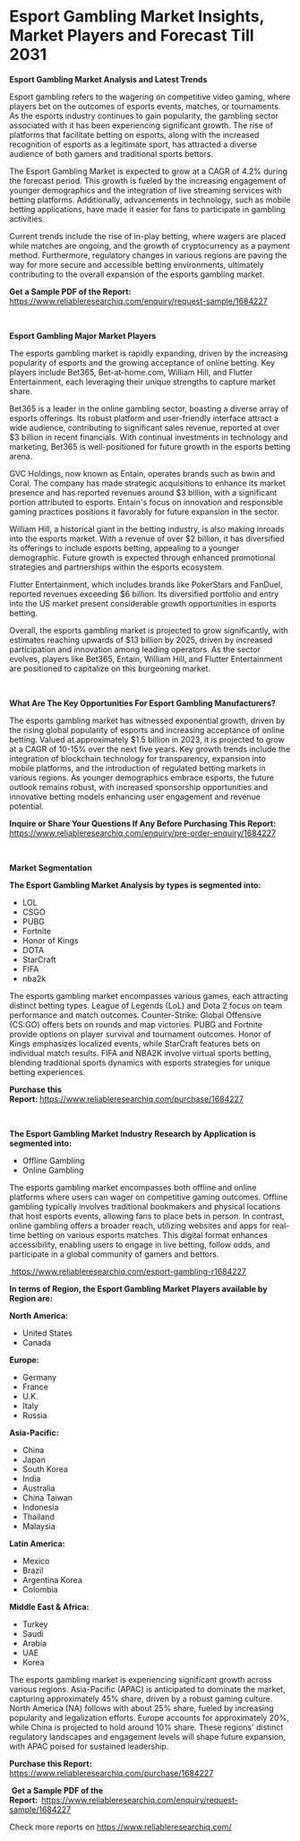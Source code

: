 <p><h1>Esport Gambling Market Insights, Market Players and Forecast Till 2031</h1></p><p><strong>Esport Gambling Market Analysis and Latest Trends</strong></p>
<p><p>Esport gambling refers to the wagering on competitive video gaming, where players bet on the outcomes of esports events, matches, or tournaments. As the esports industry continues to gain popularity, the gambling sector associated with it has been experiencing significant growth. The rise of platforms that facilitate betting on esports, along with the increased recognition of esports as a legitimate sport, has attracted a diverse audience of both gamers and traditional sports bettors.</p><p>The Esport Gambling Market is expected to grow at a CAGR of 4.2% during the forecast period. This growth is fueled by the increasing engagement of younger demographics and the integration of live streaming services with betting platforms. Additionally, advancements in technology, such as mobile betting applications, have made it easier for fans to participate in gambling activities. </p><p>Current trends include the rise of in-play betting, where wagers are placed while matches are ongoing, and the growth of cryptocurrency as a payment method. Furthermore, regulatory changes in various regions are paving the way for more secure and accessible betting environments, ultimately contributing to the overall expansion of the esports gambling market.</p></p>
<p><strong>Get a Sample PDF of the Report:&nbsp;</strong> <a href="https://www.reliableresearchiq.com/enquiry/request-sample/1684227?utm_campaign=1082&utm_medium=2&utm_source=Github&utm_content=ia&utm_term=30122024&utm_id=esport-gambling">https://www.reliableresearchiq.com/enquiry/request-sample/1684227</a></p>
<p>&nbsp;</p>
<p><strong>Esport Gambling Major Market Players</strong></p>
<p><p>The esports gambling market is rapidly expanding, driven by the increasing popularity of esports and the growing acceptance of online betting. Key players include Bet365, Bet-at-home.com, William Hill, and Flutter Entertainment, each leveraging their unique strengths to capture market share.</p><p>Bet365 is a leader in the online gambling sector, boasting a diverse array of esports offerings. Its robust platform and user-friendly interface attract a wide audience, contributing to significant sales revenue, reported at over $3 billion in recent financials. With continual investments in technology and marketing, Bet365 is well-positioned for future growth in the esports betting arena.</p><p>GVC Holdings, now known as Entain, operates brands such as bwin and Coral. The company has made strategic acquisitions to enhance its market presence and has reported revenues around $3 billion, with a significant portion attributed to esports. Entain's focus on innovation and responsible gaming practices positions it favorably for future expansion in the sector.</p><p>William Hill, a historical giant in the betting industry, is also making inroads into the esports market. With a revenue of over $2 billion, it has diversified its offerings to include esports betting, appealing to a younger demographic. Future growth is expected through enhanced promotional strategies and partnerships within the esports ecosystem.</p><p>Flutter Entertainment, which includes brands like PokerStars and FanDuel, reported revenues exceeding $6 billion. Its diversified portfolio and entry into the US market present considerable growth opportunities in esports betting.</p><p>Overall, the esports gambling market is projected to grow significantly, with estimates reaching upwards of $13 billion by 2025, driven by increased participation and innovation among leading operators. As the sector evolves, players like Bet365, Entain, William Hill, and Flutter Entertainment are positioned to capitalize on this burgeoning market.</p></p>
<p>&nbsp;</p>
<p><strong>What Are The Key Opportunities For Esport Gambling Manufacturers?</strong></p>
<p><p>The esports gambling market has witnessed exponential growth, driven by the rising global popularity of esports and increasing acceptance of online betting. Valued at approximately $1.5 billion in 2023, it is projected to grow at a CAGR of 10-15% over the next five years. Key growth trends include the integration of blockchain technology for transparency, expansion into mobile platforms, and the introduction of regulated betting markets in various regions. As younger demographics embrace esports, the future outlook remains robust, with increased sponsorship opportunities and innovative betting models enhancing user engagement and revenue potential.</p></p>
<p><strong>Inquire or Share Your Questions If Any Before Purchasing This Report:</strong> <a href="https://www.reliableresearchiq.com/enquiry/pre-order-enquiry/1684227?utm_campaign=1082&utm_medium=2&utm_source=Github&utm_content=ia&utm_term=30122024&utm_id=esport-gambling">https://www.reliableresearchiq.com/enquiry/pre-order-enquiry/1684227</a></p>
<p>&nbsp;</p>
<p><strong>Market Segmentation</strong></p>
<p><strong>The Esport Gambling Market Analysis by types is segmented into:</strong></p>
<p><ul><li>LOL</li><li>CSGO</li><li>PUBG</li><li>Fortnite</li><li>Honor of Kings</li><li>DOTA</li><li>StarCraft</li><li>FIFA</li><li>nba2k</li></ul></p>
<p><p>The esports gambling market encompasses various games, each attracting distinct betting types. League of Legends (LoL) and Dota 2 focus on team performance and match outcomes. Counter-Strike: Global Offensive (CS:GO) offers bets on rounds and map victories. PUBG and Fortnite provide options on player survival and tournament outcomes. Honor of Kings emphasizes localized events, while StarCraft features bets on individual match results. FIFA and NBA2K involve virtual sports betting, blending traditional sports dynamics with esports strategies for unique betting experiences.</p></p>
<p><strong>Purchase this Report:&nbsp;</strong><a href="https://www.reliableresearchiq.com/purchase/1684227?utm_campaign=1082&utm_medium=2&utm_source=Github&utm_content=ia&utm_term=30122024&utm_id=esport-gambling">https://www.reliableresearchiq.com/purchase/1684227</a></p>
<p>&nbsp;</p>
<p><strong>The Esport Gambling Market Industry Research by Application is segmented into:</strong></p>
<p><ul><li>Offline Gambling</li><li>Online Gambling</li></ul></p>
<p><p>The esports gambling market encompasses both offline and online platforms where users can wager on competitive gaming outcomes. Offline gambling typically involves traditional bookmakers and physical locations that host esports events, allowing fans to place bets in person. In contrast, online gambling offers a broader reach, utilizing websites and apps for real-time betting on various esports matches. This digital format enhances accessibility, enabling users to engage in live betting, follow odds, and participate in a global community of gamers and bettors.</p></p>
<p><a href="https://www.reliableresearchiq.com/esport-gambling-r1684227?utm_campaign=1082&utm_medium=2&utm_source=Github&utm_content=ia&utm_term=30122024&utm_id=esport-gambling">&nbsp;https://www.reliableresearchiq.com/esport-gambling-r1684227</a></p>
<p><strong>In terms of Region, the Esport Gambling Market Players available by Region are:</strong></p>
<p>
    <p> <strong> North America: </strong>
        <ul>
            <li>United States</li>
            <li>Canada</li>
        </ul>
        </p> 
    <p> <strong> Europe: </strong>
        <ul>
            <li>Germany</li>
            <li>France</li>
            <li>U.K.</li>
            <li>Italy</li>
            <li>Russia</li>
        </ul>
        </p> 
    <p> <strong> Asia-Pacific: </strong>
        <ul>
            <li>China</li>
            <li>Japan</li>
            <li>South Korea</li>
            <li>India</li>
            <li>Australia</li>
            <li>China Taiwan</li>
            <li>Indonesia</li>
            <li>Thailand</li>
            <li>Malaysia</li>
        </ul>
        </p> 
    <p> <strong> Latin America: </strong>
        <ul>
            <li>Mexico</li>
            <li>Brazil</li>
            <li>Argentina Korea</li>
            <li>Colombia</li>
        </ul>
        </p> 
    <p> <strong> Middle East & Africa: </strong>
        <ul>
            <li>Turkey</li>
            <li>Saudi</li>
            <li>Arabia</li>
            <li>UAE</li>
            <li>Korea</li>
        </ul>
    </p>
    </p>
<p><p>The esports gambling market is experiencing significant growth across various regions. Asia-Pacific (APAC) is anticipated to dominate the market, capturing approximately 45% share, driven by a robust gaming culture. North America (NA) follows with about 25% share, fueled by increasing popularity and legalization efforts. Europe accounts for approximately 20%, while China is projected to hold around 10% share. These regions' distinct regulatory landscapes and engagement levels will shape future expansion, with APAC poised for sustained leadership.</p></p>
<p><strong>Purchase this Report: </strong><a href="https://www.reliableresearchiq.com/purchase/1684227?utm_campaign=1082&utm_medium=2&utm_source=Github&utm_content=ia&utm_term=30122024&utm_id=esport-gambling">https://www.reliableresearchiq.com/purchase/1684227</a></p>
<p>&nbsp;<strong>Get a Sample PDF of the Report:&nbsp;&nbsp;</strong><a href="https://www.reliableresearchiq.com/enquiry/request-sample/1684227?utm_campaign=1082&utm_medium=2&utm_source=Github&utm_content=ia&utm_term=30122024&utm_id=esport-gambling">https://www.reliableresearchiq.com/enquiry/request-sample/1684227</a></p>
<p><strong></strong></p>
<p>Check more reports on <a href="https://www.reliableresearchiq.com/?utm_campaign=1082&utm_medium=2&utm_source=Github&utm_content=ia&utm_term=30122024&utm_id=esport-gambling">https://www.reliableresearchiq.com/</a></p>
